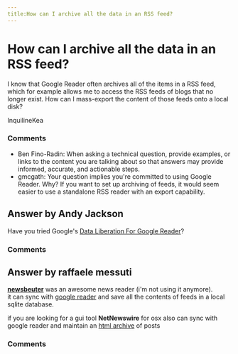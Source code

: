 ```yaml
---
title:How can I archive all the data in an RSS feed?
---
```

How can I archive all the data in an RSS feed?
=====================
I know that Google Reader often archives all of the items in a RSS feed,
which for example allows me to access the RSS feeds of blogs that no
longer exist. How can I mass-export the content of those feeds onto a
local disk?

InquilineKea

### Comments ###
* Ben Fino-Radin: When asking a technical question, provide examples, or links to the
content you are talking about so that answers may provide informed,
accurate, and actionable steps.
* gmcgath: Your question implies you're committed to using Google Reader. Why? If
you want to set up archiving of feeds, it would seem easier to use a
standalone RSS reader with an export capability.


Answer by Andy Jackson
----------------
Have you tried Google's [Data Liberation For Google
Reader](http://www.dataliberation.org/google/reader)?

### Comments ###

Answer by raffaele messuti
----------------
[**newsbeuter**](http://www.newsbeuter.org/) was an awesome news reader
(i'm not using it anymore).\
 it can sync with [google
reader](http://www.newsbeuter.org/doc/newsbeuter.html#_google_reader_support)
and save all the contents of feeds in a local sqlite database.

if you are looking for a gui tool **NetNewswire** for osx also can sync
with google reader and maintain an [html
archive](http://ranchero.com/netnewswire/help/3.2/en/htmlArchive.html)
of posts

### Comments ###

